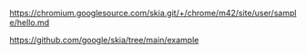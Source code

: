 https://chromium.googlesource.com/skia.git/+/chrome/m42/site/user/sample/hello.md

https://github.com/google/skia/tree/main/example